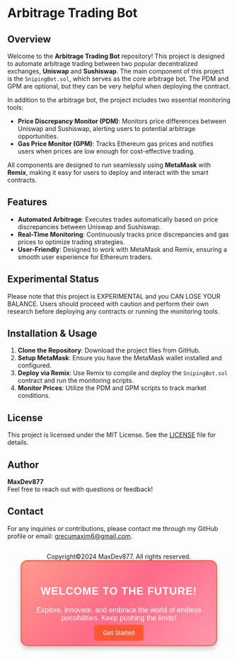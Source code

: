 # Arbitrage Trading Bot

## Overview

Welcome to the **Arbitrage Trading Bot** repository! This project is designed to automate arbitrage trading between two popular decentralized exchanges, **Uniswap** and **Sushiswap**. 
The main component of this project is the `SnipingBot.sol`, which serves as the core arbitrage bot. The PDM and GPM are optional, but they can be very helpful when deploying the contract.

In addition to the arbitrage bot, the project includes two essential monitoring tools:
- **Price Discrepancy Monitor (PDM)**: Monitors price differences between Uniswap and Sushiswap, alerting users to potential arbitrage opportunities.
- **Gas Price Monitor (GPM)**: Tracks Ethereum gas prices and notifies users when prices are low enough for cost-effective trading.

All components are designed to run seamlessly using **MetaMask** with **Remix**, making it easy for users to deploy and interact with the smart contracts.

## Features

- **Automated Arbitrage**: Executes trades automatically based on price discrepancies between Uniswap and Sushiswap.
- **Real-Time Monitoring**: Continuously tracks price discrepancies and gas prices to optimize trading strategies.
- **User-Friendly**: Designed to work with MetaMask and Remix, ensuring a smooth user experience for Ethereum traders.

## Experimental Status

Please note that this project is EXPERIMENTAL and you CAN LOSE YOUR BALANCE. Users should proceed with caution and perform their own research before deploying any contracts or running the monitoring tools.

## Installation & Usage

1. **Clone the Repository**: Download the project files from GitHub.
2. **Setup MetaMask**: Ensure you have the MetaMask wallet installed and configured.
3. **Deploy via Remix**: Use Remix to compile and deploy the `SnipingBot.sol` contract and run the monitoring scripts.
4. **Monitor Prices**: Utilize the PDM and GPM scripts to track market conditions.

## License

This project is licensed under the MIT License. See the [LICENSE](LICENSE) file for details.

## Author

**MaxDev877**  
Feel free to reach out with questions or feedback!

## Contact

For any inquiries or contributions, please contact me through my GitHub profile or email: grecumaxim6@gmail.com.
##
<div align="center">
  Copyright©2024 MaxDev877. All rights reserved.
</div>

<div align="center" style="border: 2px solid #FF5733; padding: 20px; border-radius: 15px; background: linear-gradient(135deg, #ff9a8b, #ff6a88, #ff99ac); box-shadow: 0 6px 12px rgba(0, 0, 0, 0.2); max-width: 400px; margin: auto;">
  <h2 style="color: #fff; font-family: 'Montserrat', sans-serif; font-size: 24px; letter-spacing: 1px; text-transform: uppercase;">
    Welcome to the Future!
  </h2>
  <p style="color: #fff; font-size: 16px; font-family: 'Arial', sans-serif;">
    Explore, innovate, and embrace the world of endless possibilities. Keep pushing the limits!
  </p>
  <a href="#" style="background-color: #FF5733; color: white; padding: 10px 20px; text-decoration: none; border-radius: 5px; font-family: 'Arial', sans-serif; font-size: 14px;">
    Get Started
  </a>
</div>
